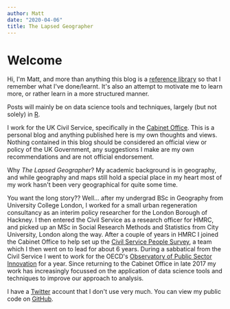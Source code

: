 ```yaml
---
author: Matt
date: "2020-04-06"
title: The Lapsed Geographer
---
```


# Welcome

Hi, I'm Matt, and more than anything this blog is a [reference library](https://www.rostrum.blog/2020/02/27/get-blogging/) so that I remember what I've done/learnt. It's also an attempt to motivate me to learn more, or rather learn in a more structured manner.

Posts will mainly be on data science tools and techniques, largely (but not solely) in [R](https://www.r-project.org).

I work for the UK Civil Service, specifically in the [Cabinet Office](https://www.gov.uk/cabinet-office). This is a personal blog and anything published here is my own thoughts and views. Nothing contained in this blog should be considered an official view or policy of the UK Government, any suggestions I make are my own recommendations and are not official endorsement.

Why *The Lapsed Geographer*? My academic background is in geography, and while geography and maps still hold a special place in my heart most of my work hasn't been very geographical for quite some time.

You want the long story?? Well... after my undergrad BSc in Geography from University College London, I worked for a small urban regeneration consultancy as an interim policy researcher for the London Borough of Hackney. I then entered the Civil Service as a research officer for HMRC, and picked up an MSc in Social Research Methods and Statistics from City University, London along the way. After a couple of years in HMRC I joined the Cabinet Office to help set up the [Civil Service People Survey](https://www.gov.uk/government/collections/civil-service-people-survey-hub), a team which I then went on to lead for about 6 years. During a sabbatical from the Civil Service I went to work for the OECD's [Observatory of Public Sector Innovation](https://oe.cd/opsi) for a year. Since returning to the Cabinet Office in late 2017 my work has increasingly focussed on the application of data science tools and techniques to improve our approach to analysis.

I have a [Twitter](https://twitter.com/mattkerlogue) account that I don't use very much. You can view my public code on [GitHub](https://github.com/mattkerlogue).